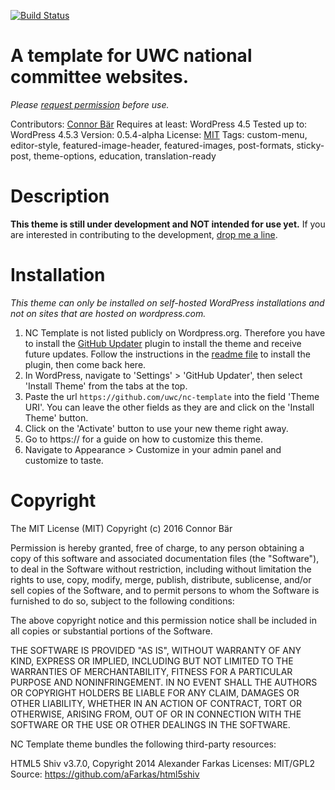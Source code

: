 [![Build Status](https://travis-ci.org/uwc/nc-template.svg?branch=master)](https://travis-ci.org/uwc/nc-template)


# A template for UWC national committee websites. 

*Please [request permission](mailto:uwc@connorbaer.io) before use.*

Contributors: [Connor Bär](http://connorbaer.io)
Requires at least: WordPress 4.5
Tested up to: WordPress 4.5.3
Version: 0.5.4-alpha
License: [MIT](#copyright)
Tags: custom-menu, editor-style, featured-image-header, featured-images, post-formats, sticky-post, theme-options, education, translation-ready

# Description

**This theme is still under development and NOT intended for use yet.** If you are interested in contributing to the development, [drop me a line](mailto:uwc@connorbaer.io).


# Installation

*This theme can only be installed on self-hosted WordPress installations and not on sites that are hosted on wordpress.com.*

1. NC Template is not listed publicly on Wordpress.org. Therefore you have to install the [GitHub Updater](https://github.com/afragen/github-updater) plugin to install the theme and receive future updates. Follow the instructions in the [readme file](https://github.com/afragen/github-updater#upload) to install the plugin, then come back here.
2. In WordPress, navigate to 'Settings' > 'GitHub Updater', then select 'Install Theme' from the tabs at the top. 
3. Paste the url `https://github.com/uwc/nc-template` into the field 'Theme URI'. You can leave the other fields as they are and click on the 'Install Theme' button.
4. Click on the 'Activate' button to use your new theme right away.
5. Go to https:// for a guide on how to customize this theme.
6. Navigate to Appearance > Customize in your admin panel and customize to taste.


# Copyright

The MIT License (MIT)
Copyright (c) 2016 Connor Bär

Permission is hereby granted, free of charge, to any person obtaining a copy of this software and associated documentation files (the "Software"), to deal in the Software without restriction, including without limitation the rights to use, copy, modify, merge, publish, distribute, sublicense, and/or sell copies of the Software, and to permit persons to whom the Software is furnished to do so, subject to the following conditions:

The above copyright notice and this permission notice shall be included in all copies or substantial portions of the Software.

THE SOFTWARE IS PROVIDED "AS IS", WITHOUT WARRANTY OF ANY KIND, EXPRESS OR IMPLIED, INCLUDING BUT NOT LIMITED TO THE WARRANTIES OF MERCHANTABILITY, FITNESS FOR A PARTICULAR PURPOSE AND NONINFRINGEMENT. IN NO EVENT SHALL THE AUTHORS OR COPYRIGHT HOLDERS BE LIABLE FOR ANY CLAIM, DAMAGES OR OTHER LIABILITY, WHETHER IN AN ACTION OF CONTRACT, TORT OR OTHERWISE, ARISING FROM, OUT OF OR IN CONNECTION WITH THE SOFTWARE OR THE USE OR OTHER DEALINGS IN THE SOFTWARE.


NC Template theme bundles the following third-party resources:

HTML5 Shiv v3.7.0, Copyright 2014 Alexander Farkas
Licenses: MIT/GPL2
Source: https://github.com/aFarkas/html5shiv